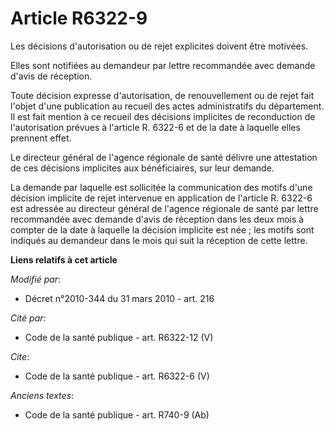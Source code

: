 # Article R6322-9

Les décisions d'autorisation ou de rejet explicites doivent être motivées. 

Elles sont notifiées au demandeur par lettre recommandée avec demande d'avis de réception. 

Toute décision expresse d'autorisation, de renouvellement ou de rejet fait l'objet d'une publication au recueil des actes
administratifs du département. Il est fait mention à ce recueil des décisions implicites de reconduction de l'autorisation
prévues à l'article R. 6322-6 et de la date à laquelle elles prennent effet. 

Le directeur général de l'agence régionale de santé délivre une attestation de ces décisions implicites aux bénéficiaires,
sur leur demande. 

La demande par laquelle est sollicitée la communication des motifs d'une décision implicite de rejet intervenue en
application de l'article R. 6322-6 est adressée au directeur général de l'agence régionale de santé par lettre recommandée
avec demande d'avis de réception dans les deux mois à compter de la date à laquelle la décision implicite est née ; les
motifs sont indiqués au demandeur dans le mois qui suit la réception de cette lettre.

**Liens relatifs à cet article**

_Modifié par_:

  - Décret n°2010-344 du 31 mars 2010 - art. 216

_Cité par_:

  - Code de la santé publique - art. R6322-12 (V)

_Cite_:

  - Code de la santé publique - art. R6322-6 (V)

_Anciens textes_:

  - Code de la santé publique - art. R740-9 (Ab)
